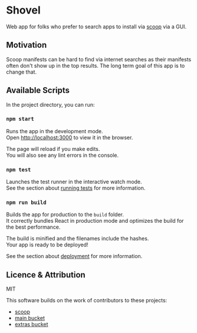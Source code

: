 # Shovel

Web app for folks who prefer to search apps to install via [scoop](https://scoop.sh) via a GUI.

## Motivation

Scoop manifests can be hard to find via internet searches as their manifests often don't show up in the top results. 
The long term goal of this app is to change that.

## Available Scripts

In the project directory, you can run:

### `npm start`

Runs the app in the development mode.<br />
Open [http://localhost:3000](http://localhost:3000) to view it in the browser.

The page will reload if you make edits.<br />
You will also see any lint errors in the console.

### `npm test`

Launches the test runner in the interactive watch mode.<br />
See the section about [running tests](https://facebook.github.io/create-react-app/docs/running-tests) for more information.

### `npm run build`

Builds the app for production to the `build` folder.<br />
It correctly bundles React in production mode and optimizes the build for the best performance.

The build is minified and the filenames include the hashes.<br />
Your app is ready to be deployed!

See the section about [deployment](https://facebook.github.io/create-react-app/docs/deployment) for more information.

## Licence & Attribution

MIT

This software builds on the work of contributors to these projects:
* [scoop](https://github.com/lukesampson/scoop)
* [main bucket](https://github.com/ScoopInstaller/Main)
* [extras bucket](https://github.com/lukesampson/scoop-extras)
